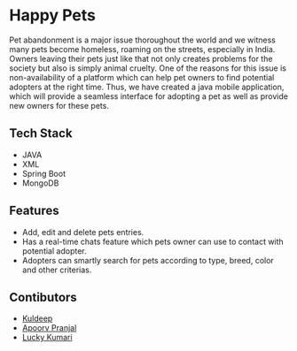 # Happy Pets

Pet abandonment is a major issue thoroughout the world and we witness many pets become homeless, roaming on the streets, especially in India. Owners leaving their pets just like that not only creates problems for the society but also is simply animal cruelty. One of the reasons for this issue is non-availability of a platform which can help pet owners to find potential adopters at the right time. Thus, we have created a java mobile application, which will provide a seamless interface for adopting a pet as well as provide new owners for these pets. 

## Tech Stack
- JAVA
- XML
- Spring Boot
- MongoDB

## Features

- Add, edit and delete pets entries.
- Has a real-time chats feature which pets owner can use to contact with potential adopter.
- Adopters can smartly search for pets according to type, breed, color and other criterias.


## Contibutors

- [Kuldeep](https://github.com/Kuldeep425)
- [Apoorv Pranjal](https://github.com/CarefoDragneel)
- [Lucky Kumari](https://github.com/Lucky-coder14)


